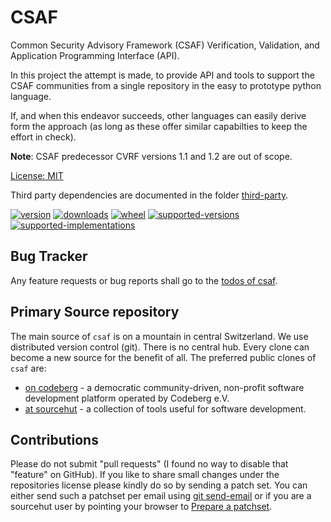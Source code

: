 # CSAF

Common Security Advisory Framework (CSAF) Verification, Validation, and Application Programming Interface (API).

In this project the attempt is made, to provide API and tools to support the CSAF communities from a single repository in the easy to prototype python language.

If, and when this endeavor succeeds, other languages can easily derive form the approach (as long as these offer similar capabilties to keep the effort in check).

**Note**: CSAF predecessor CVRF versions 1.1 and 1.2 are out of scope.

[License: MIT](https://git.sr.ht/~sthagen/csaf/tree/default/item/LICENSE)

Third party dependencies are documented in the folder [third-party](third-party/README.md).

[![version](https://img.shields.io/pypi/v/csaf.svg?style=flat)](https://pypi.python.org/pypi/csaf/)
[![downloads](https://pepy.tech/badge/csaf/month)](https://pepy.tech/project/csaf)
[![wheel](https://img.shields.io/pypi/wheel/csaf.svg?style=flat)](https://pypi.python.org/pypi/csaf/)
[![supported-versions](https://img.shields.io/pypi/pyversions/csaf.svg?style=flat)](https://pypi.python.org/pypi/csaf/)
[![supported-implementations](https://img.shields.io/pypi/implementation/csaf.svg?style=flat)](https://pypi.python.org/pypi/csaf/)

## Bug Tracker

Any feature requests or bug reports shall go to the [todos of csaf](https://todo.sr.ht/~sthagen/csaf).

## Primary Source repository

The main source of `csaf` is on a mountain in central Switzerland.
We use distributed version control (git).
There is no central hub.
Every clone can become a new source for the benefit of all.
The preferred public clones of `csaf` are:

* [on codeberg](https://codeberg.org/sthagen/csaf) - a democratic community-driven, non-profit software development platform operated by Codeberg e.V.
* [at sourcehut](https://git.sr.ht/~sthagen/csaf) - a collection of tools useful for software development.

## Contributions

Please do not submit "pull requests" (I found no way to disable that "feature" on GitHub).
If you like to share small changes under the repositories license please kindly do so by sending a patch set.
You can either send such a patchset per email using [git send-email](https://git-send-email.io) or 
if you are a sourcehut user by pointing your browser to [Prepare a patchset](https://git.sr.ht/~sthagen/csaf/send-email).
